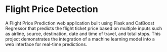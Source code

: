 # Flight Price Detection


A Flight Price Prediction web application built using Flask and CatBoost Regressor that predicts the flight ticket price based on multiple inputs such as airline, source, destination, date and time of travel, and total stops. This project demonstrates the integration of a machine learning model into a web interface for real-time predictions.
 
